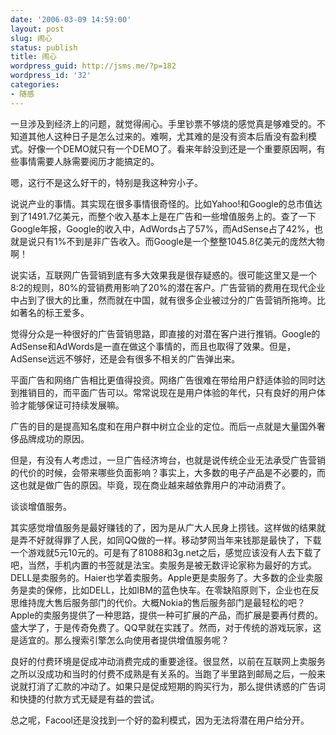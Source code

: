 ```yaml
---
date: '2006-03-09 14:59:00'
layout: post
slug: 闹心
status: publish
title: 闹心
wordpress_guid: http://jsms.me/?p=182
wordpress_id: '32'
categories:
- 随感
---
```


一旦涉及到经济上的问题，就觉得闹心。手里钞票不够烧的感觉真是够难受的。不知道其他人这种日子是怎么过来的。难啊，尤其难的是没有资本后盾没有盈利模式。好像一个DEMO就只有一个DEMO了。看来年龄没到还是一个重要原因啊，有些事情需要人脉需要阅历才能搞定的。


嗯，这行不是这么好干的，特别是我这种穷小子。


说说产业的事情。其实现在很多事情很奇怪的。比如Yahoo!和Google的总市值达到了1491.7亿美元，而整个收入基本上是在广告和一些增值服务上的。查了一下Google年报，Google的收入中，AdWords占了57%，而AdSense占了42%，也就是说只有1%不到是非广告收入。而Google是一个整整1045.8亿美元的庞然大物啊！


说实话，互联网广告营销到底有多大效果我是很存疑惑的。很可能这里又是一个8:2的规则，80%的营销费用影响了20%的潜在客户。广告营销的费用在现代企业中占到了很大的比重，然而就在中国，就有很多企业被过分的广告营销所拖垮。比如著名的标王爱多。


觉得分众是一种很好的广告营销思路，即直接的对潜在客户进行推销。Google的AdSense和AdWords是一直在做这个事情的，而且也取得了效果。但是，AdSense远远不够好，还是会有很多不相关的广告弹出来。


平面广告和网络广告相比更值得投资。网络广告很难在带给用户舒适体验的同时达到推销目的，而平面广告可以。常常说现在是用户体验的年代，只有良好的用户体验才能够保证可持续发展嘛。


广告的目的是提高知名度和在用户群中树立企业的定位。而后一点就是大量国外奢侈品牌成功的原因。


但是，有没有人考虑过，一旦广告经济垮台，也就是说传统企业无法承受广告营销的代价的时候，会带来哪些负面影响？事实上，大多数的电子产品是不必要的，而这也就是做广告的原因。毕竟，现在商业越来越依靠用户的冲动消费了。


谈谈增值服务。


其实感觉增值服务是最好赚钱的了，因为是从广大人民身上捞钱。这样做的结果就是弄不好就得罪了人民，如同QQ做的一样。移动梦网当年来钱那是最快了，下载一个游戏就5元10元的。可是有了81088和3g.net之后，感觉应该没有人去下载了吧，当然，手机内置的书签就是法宝。卖服务是被无数评论家称为最好的方式。DELL是卖服务的。Haier也学着卖服务。Apple更是卖服务了。大多数的企业卖服务是卖的保修，比如DELL，比如IBM的蓝色快车。在零缺陷原则下，企业也在反思维持庞大售后服务部门的代价。大概Nokia的售后服务部门是最轻松的吧？Apple的卖服务提供了一种思路，提供一种可扩展的产品，而扩展是要再付费的。盛大学了，于是传奇免费了。QQ早就在实践了。然而，对于传统的游戏玩家，这是适宜的。那么搜索引擎怎么向使用者提供增值服务呢？


良好的付费环境是促成冲动消费完成的重要途径。很显然，以前在互联网上卖服务之所以没成功和当时的付费不成熟是有关系的。当跑了半里路到邮局之后，一般来说就打消了汇款的冲动了。如果只是促成短期的购买行为，那么提供诱惑的广告词和快捷的付款方式无疑是有益的尝试。


总之呢，Facool还是没找到一个好的盈利模式，因为无法将潜在用户给分开。

